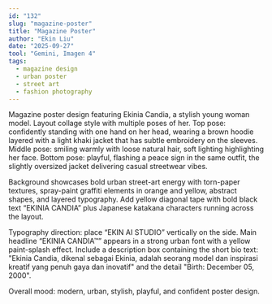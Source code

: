```yaml
---
id: "132"
slug: "magazine-poster"
title: "Magazine Poster"
author: "Ekin Liu"
date: "2025-09-27"
tool: "Gemini, Imagen 4"
tags:
  - magazine design
  - urban poster
  - street art
  - fashion photography
---
```


Magazine poster design featuring Ekinia Candia, a stylish young woman model. Layout collage style with multiple poses of her. Top pose: confidently standing with one hand on her head, wearing a brown hoodie layered with a light khaki jacket that has subtle embroidery on the sleeves. Middle pose: smiling warmly with loose natural hair, soft lighting highlighting her face. Bottom pose: playful, flashing a peace sign in the same outfit, the slightly oversized jacket delivering casual streetwear vibes.

Background showcases bold urban street-art energy with torn-paper textures, spray-paint graffiti elements in orange and yellow, abstract shapes, and layered typography. Add yellow diagonal tape with bold black text “EKINIA CANDIA” plus Japanese katakana characters running across the layout.

Typography direction: place “EKIN AI STUDIO” vertically on the side. Main headline “EKINIA CANDIA™” appears in a strong urban font with a yellow paint-splash effect. Include a description box containing the short bio text: "Ekinia Candia, dikenal sebagai Ekinia, adalah seorang model dan inspirasi kreatif yang penuh gaya dan inovatif" and the detail "Birth: December 05, 2000".

Overall mood: modern, urban, stylish, playful, and confident poster design.

